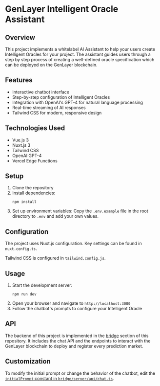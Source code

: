 # GenLayer Intelligent Oracle Assistant

## Overview

This project implements a whitelabel AI Assistant to help your users create Intelligent Oracles for your project. The assistant guides users through a step by step process of creating a well-defined oracle specification which can be deployed on the GenLayer blockchain.

## Features

- Interactive chatbot interface
- Step-by-step configuration of Intelligent Oracles
- Integration with OpenAI's GPT-4 for natural language processing
- Real-time streaming of AI responses
- Tailwind CSS for modern, responsive design

## Technologies Used

- Vue.js 3
- Nuxt.js 3
- Tailwind CSS
- OpenAI GPT-4
- Vercel Edge Functions

## Setup

1. Clone the repository
2. Install dependencies:
   ```
   npm install
   ```
3. Set up environment variables:
   Copy the `.env.example` file in the root directory to `.env` and add your own values.
## Configuration

The project uses Nuxt.js configuration. Key settings can be found in `nuxt.config.ts`.

Tailwind CSS is configured in `tailwind.config.js`.

## Usage

1. Start the development server:
   ```
   npm run dev
   ```
2. Open your browser and navigate to `http://localhost:3000`
3. Follow the chatbot's prompts to configure your Intelligent Oracle

## API

The backend of this project is implemented in the [bridge](../bridge) section of this repository. It includes the chat API and the endpoints to interact with the GenLayer blockchain to deploy and register every prediction market.


## Customization

To modify the initial prompt or change the behavior of the chatbot, edit the [`initialPrompt` constant in `bridge/server/api/chat.ts`](../bridge/server/api/chat.ts).
